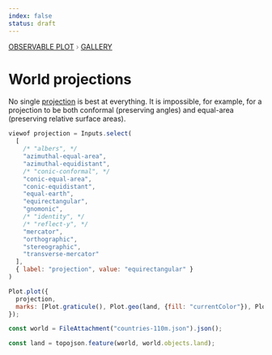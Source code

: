 ```yaml
---
index: false
status: draft
---
```


<div style="color: grey; font: 13px/25.5px var(--sans-serif); text-transform: uppercase;"><h1 style="display: none;">Plot: World projections</h1><a href="/plot">Observable Plot</a> › <a href="/@observablehq/plot-gallery">Gallery</a></div>

# World projections

No single [projection](https://observablehq.com/plot/features/projections) is best at everything. It is impossible, for example, for a projection to be both conformal (preserving angles) and equal-area (preserving relative surface areas).

```js
viewof projection = Inputs.select(
  [
    /* "albers", */
    "azimuthal-equal-area",
    "azimuthal-equidistant",
    /* "conic-conformal", */
    "conic-equal-area",
    "conic-equidistant",
    "equal-earth",
    "equirectangular",
    "gnomonic",
    /* "identity", */
    /* "reflect-y", */
    "mercator",
    "orthographic",
    "stereographic",
    "transverse-mercator"
  ],
  { label: "projection", value: "equirectangular" }
)
```

```js echo
Plot.plot({
  projection,
  marks: [Plot.graticule(), Plot.geo(land, {fill: "currentColor"}), Plot.sphere()]
});
```

```js echo
const world = FileAttachment("countries-110m.json").json();
```

```js echo
const land = topojson.feature(world, world.objects.land);
```
